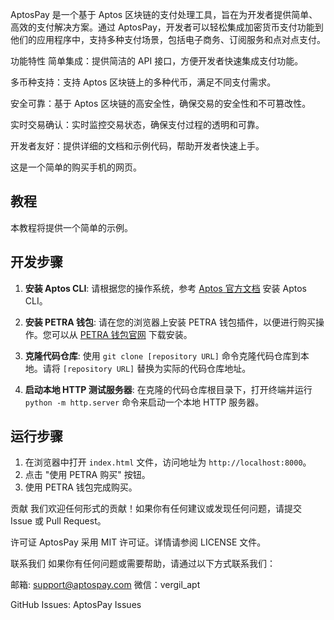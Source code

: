 AptosPay 是一个基于 Aptos 区块链的支付处理工具，旨在为开发者提供简单、高效的支付解决方案。通过 AptosPay，开发者可以轻松集成加密货币支付功能到他们的应用程序中，支持多种支付场景，包括电子商务、订阅服务和点对点支付。

功能特性 简单集成：提供简洁的 API 接口，方便开发者快速集成支付功能。

多币种支持：支持 Aptos 区块链上的多种代币，满足不同支付需求。

安全可靠：基于 Aptos 区块链的高安全性，确保交易的安全性和不可篡改性。

实时交易确认：实时监控交易状态，确保支付过程的透明和可靠。

开发者友好：提供详细的文档和示例代码，帮助开发者快速上手。

这是一个简单的购买手机的网页。

## 教程

本教程将提供一个简单的示例。

## 开发步骤

1. **安装 Aptos CLI**:
   请根据您的操作系统，参考 [Aptos 官方文档](https://aptos.dev/cli-tools/aptos-cli/install-aptos-cli) 安装 Aptos CLI。

2. **安装 PETRA 钱包**:
   请在您的浏览器上安装 PETRA 钱包插件，以便进行购买操作。您可以从 [PETRA 钱包官网](https://petra.app/) 下载安装。

3. **克隆代码仓库**:
   使用 `git clone [repository URL]` 命令克隆代码仓库到本地。请将 `[repository URL]` 替换为实际的代码仓库地址。

4. **启动本地 HTTP 测试服务器**:
   在克隆的代码仓库根目录下，打开终端并运行 `python -m http.server` 命令来启动一个本地 HTTP 服务器。

## 运行步骤

1. 在浏览器中打开 `index.html` 文件，访问地址为 `http://localhost:8000`。
2. 点击 "使用 PETRA 购买" 按钮。
3. 使用 PETRA 钱包完成购买。

贡献 我们欢迎任何形式的贡献！如果你有任何建议或发现任何问题，请提交 Issue 或 Pull Request。

许可证 AptosPay 采用 MIT 许可证。详情请参阅 LICENSE 文件。

联系我们 如果你有任何问题或需要帮助，请通过以下方式联系我们：

邮箱: support@aptospay.com 微信：vergil_apt

GitHub Issues: AptosPay Issues
